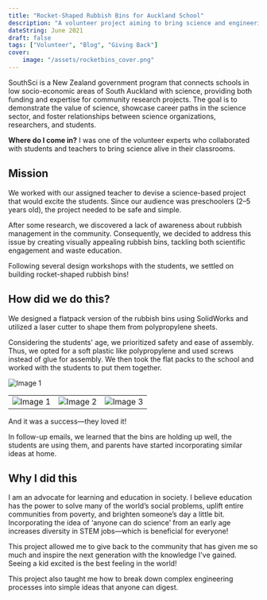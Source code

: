 ```yaml
---
title: "Rocket-Shaped Rubbish Bins for Auckland School"
description: "A volunteer project aiming to bring science and engineering to life in low socio-economic schools of Auckland."
dateString: June 2021
draft: false
tags: ["Volunteer", "Blog", "Giving Back"]
cover:
    image: "/assets/rocketbins_cover.png"
---
```


SouthSci is a New Zealand government program that connects schools in low socio-economic areas of South Auckland with science, providing both funding and expertise for community research projects. The goal is to demonstrate the value of science, showcase career paths in the science sector, and foster relationships between science organizations, researchers, and students.

**Where do I come in?** I was one of the volunteer experts who collaborated with students and teachers to bring science alive in their classrooms.

## Mission

We worked with our assigned teacher to devise a science-based project that would excite the students. Since our audience was preschoolers (2–5 years old), the project needed to be safe and simple.

After some research, we discovered a lack of awareness about rubbish management in the community. Consequently, we decided to address this issue by creating visually appealing rubbish bins, tackling both scientific engagement and waste education.

Following several design workshops with the students, we settled on building rocket-shaped rubbish bins!

## How did we do this?

We designed a flatpack version of the rubbish bins using SolidWorks and utilized a laser cutter to shape them from polypropylene sheets.

Considering the students' age, we prioritized safety and ease of assembly. Thus, we opted for a soft plastic like polypropylene and used screws instead of glue for assembly. We then took the flat packs to the school and worked with the students to put them together.

![Image 1](images/rocket_bins/rocketbins_1.png)

| | | |
|--|--|--|
| ![Image 1](images/rocketbins_1.png) | ![Image 2](content/blog/images/rocketbins_2.png) | ![Image 3](blog/images/rocketbins_3.png) |

And it was a success—they loved it!

In follow-up emails, we learned that the bins are holding up well, the students are using them, and parents have started incorporating similar ideas at home.

## Why I did this

I am an advocate for learning and education in society. I believe education has the power to solve many of the world’s social problems, uplift entire communities from poverty, and brighten someone’s day a little bit. Incorporating the idea of ‘anyone can do science’ from an early age increases diversity in STEM jobs—which is beneficial for everyone!

This project allowed me to give back to the community that has given me so much and inspire the next generation with the knowledge I've gained. Seeing a kid excited is the best feeling in the world!

This project also taught me how to break down complex engineering processes into simple ideas that anyone can digest.
